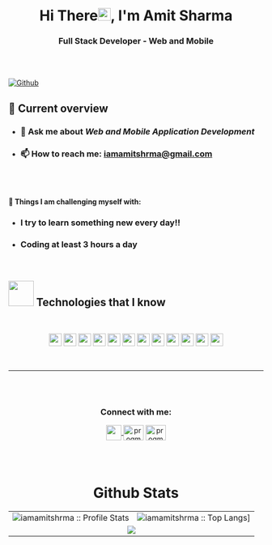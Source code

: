<h1 align="center">Hi There<a><img src="https://media.giphy.com/media/hvRJCLFzcasrR4ia7z/giphy.gif" width="25px"></a>, I'm Amit Sharma</h1>
 
 <h3 align="center">Full Stack Developer - Web and Mobile</h3>
 <br />
 <br />
 
 [![Github](https://img.shields.io/github/followers/iamamitshrma?label=Follow&style=social)](https://github.com/iamamitshrma)
 
 ## :eyes: Current overview
 
 -   ### 💬 Ask me about *Web and Mobile Application Development*
 
 -   ### 📫 How to reach me: iamamitshrma@gmail.com
     <br/><br/>
 
 #### :muscle: Things I am challenging myself with:
 
 -   ### I try to learn something new every day!!
 -   ### Coding at least 3 hours a day
 
 <br />
 
 <h2><img src = "https://media2.giphy.com/media/QssGEmpkyEOhBCb7e1/giphy.gif?cid=ecf05e47a0n3gi1bfqntqmob8g9aid1oyj2wr3ds3mg700bl&rid=giphy.gif" width='50'/>&nbsp;Technologies that I know</h2>
 
 <br>
 <p align="center">
 <img src="https://img.shields.io/badge/HTML5-E34F26?style=for-the-badge&logo=html5&logoColor=white" height="25"/> <img src="https://img.shields.io/badge/CSS3-1572B6?style=for-the-badge&logo=css3&logoColor=white" height="25"/> <img src="https://img.shields.io/badge/javascript-F7DF1E.svg?&style=for-the-badge&logo=javascript&logoColor=white" height="25"/> <img src="https://img.shields.io/badge/React-20232A?style=for-the-badge&logo=react&logoColor=61DAFB" height="25"/> <img src="https://img.shields.io/badge/React_Router-CA4245?style=for-the-badge&logo=react-router&logoColor=white" height="25"/>  <img src="https://img.shields.io/badge/Bootstrap-563D7C?style=for-the-badge&logo=bootstrap&logoColor=white" height="25"/> <img src="https://img.shields.io/badge/Tailwind_CSS-38B2AC?style=for-the-badge&logo=tailwind-css&logoColor=white" height="25"/> <img src="https://img.shields.io/badge/Netlify-00C7B7?style=for-the-badge&logo=netlify&logoColor=white" height="25"/> <img src="https://img.shields.io/badge/Heroku-430098?style=for-the-badge&logo=heroku&logoColor=white" height="25"/> <img src="https://img.shields.io/badge/firebase-FFCA28.svg?&style=for-the-badge&logo=firebase&logoColor=white" height="25"/> <img src="https://img.shields.io/badge/Node.js-43853D?style=for-the-badge&logo=node.js&logoColor=white" height="25"/> <img src="https://img.shields.io/badge/-MongoDB-4DB33D?style=flat&logo=mongodb&logoColor=FFFFFF" height="25"/>
 </p>
 <br/>
 
 ---
 
 <br/> <br/>
 
 <h3 align="center">Connect with me:</h3>
 <p align="center"><a href="mailto:iamamitshrma@gmail.com" target="_blank" rel="noopener" ><img align="center" src="https://imgs.search.brave.com/kVhWtc9Bp9FhKf2o99qwGqjZlJdHM69X2SShQq1S_lo/rs:fit:500:0:0/g:ce/aHR0cHM6Ly9hc3Nl/dHMuc3RpY2twbmcu/Y29tL3RodW1icy81/ODQ4NTc3MWE2YWNh/NDViNWE1Yzk1Yjgu/cG5n" height="30" width="30"/>
 <a href="https://www.linkedin.com/in/amit-sharma-b32171143/" target="_blank"><img align="center" src="https://raw.githubusercontent.com/rahuldkjain/github-profile-readme-generator/master/src/images/icons/Social/linked-in-alt.svg" alt="progmamun" height="30" width="40" /></a>
 <a href="https://twitter.com/amit__shaarma" target="_blank"><img align="center" src="https://raw.githubusercontent.com/rahuldkjain/github-profile-readme-generator/master/src/images/icons/Social/twitter.svg" alt="progmamun" height="30" width="40" /></a>
 </p>
 <br>
 <br />
 
 <p align="center">
    <table>
    <h1 align="center">Github Stats</h1>
        <tr>
        <td><img alt="iamamitshrma :: Profile Stats" src="https://github-readme-stats.vercel.app/api?username=iamamitshrma&theme=blue-green&amp;show_icons=true&amp;count_private=true&amp;hide_border=true" /></td>
        <td><img alt="iamamitshrma :: Top Langs]" src="https://github-readme-stats.vercel.app/api/top-langs/?username=iamamitshrma&langs_count=14&theme=blue-green&layout=compact&hide=html"> </td>
      </tr>
      <tr>
         <td colspan="2" align="center"><img  align="center" src="https://github-readme-streak-stats.herokuapp.com?user=iamamitshrma&theme=blue-green&hide_border=true"></td>
      </tr>
    </table>
 </p>
